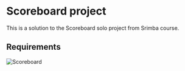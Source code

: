 # **Scoreboard project**

This is a solution to the Scoreboard solo project from Srimba course.

## Requirements
![Scoreboard](https://github.com/JosefKorba/Scoreboard/assets/123871865/c3c2220c-0dfa-46c8-82e9-abb089f958cf)
